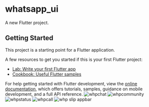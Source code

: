 # whatsapp_ui

A new Flutter project.

## Getting Started

This project is a starting point for a Flutter application.

A few resources to get you started if this is your first Flutter project:

- [Lab: Write your first Flutter app](https://docs.flutter.dev/get-started/codelab)
- [Cookbook: Useful Flutter samples](https://docs.flutter.dev/cookbook)

For help getting started with Flutter development, view the
[online documentation](https://docs.flutter.dev/), which offers tutorials,
samples, guidance on mobile development, and a full API reference.
![whpchat](https://user-images.githubusercontent.com/56146545/200612348-ab396d68-2ef1-47ab-bde9-a5e215e4c8d1.png)
![whpcommunity](https://user-images.githubusercontent.com/56146545/200612367-2c4397b7-28dc-42ee-85a2-f0ecc1980ded.png)
![whpstatus](https://user-images.githubusercontent.com/56146545/200612391-92dd50de-354e-4d76-9aae-0cf6e2565bf5.png)
![whpcall](https://user-images.githubusercontent.com/56146545/200612412-0b6bf128-21ec-4e29-b1f7-6122993dfaf0.png)
![whp slip appbar](https://user-images.githubusercontent.com/56146545/200612443-fb57c3b7-0ce8-48f2-ac70-550c9dc0309c.png)
